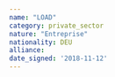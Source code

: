 ```yaml
---
name: "LOAD"
category: private_sector
nature: "Entreprise"
nationality: DEU
alliance: 
date_signed: '2018-11-12'
---
```

    